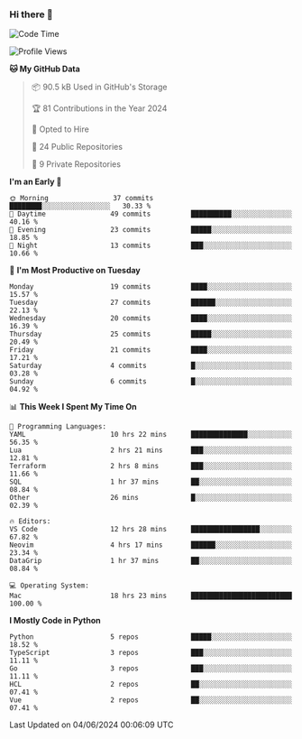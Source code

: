 ### Hi there 👋
<!--![visitors](https://visitor-badge.glitch.me/badge?page_id=d0zingcat)-->
<!--
**d0zingcat/d0zingcat** is a ✨ _special_ ✨ repository because its `README.md` (this file) appears on your GitHub profile.

Here are some ideas to get you started:

- 🔭 I’m currently working on ...
- 🌱 I’m currently learning ...
- 👯 I’m looking to collaborate on ...
- 🤔 I’m looking for help with ...
- 💬 Ask me about ...
- 📫 How to reach me: ...
- 😄 Pronouns: ...
- ⚡ Fun fact: ...
-->
<!--START_SECTION:waka-->
![Code Time](http://img.shields.io/badge/Code%20Time-3%2C589%20hrs%2025%20mins-blue)

![Profile Views](http://img.shields.io/badge/Profile%20Views-1-blue)

**🐱 My GitHub Data** 

> 📦 90.5 kB Used in GitHub's Storage 
 > 
> 🏆 81 Contributions in the Year 2024
 > 
> 💼 Opted to Hire
 > 
> 📜 24 Public Repositories 
 > 
> 🔑 9 Private Repositories 
 > 
**I'm an Early 🐤** 

```text
🌞 Morning                37 commits          ████████░░░░░░░░░░░░░░░░░   30.33 % 
🌆 Daytime                49 commits          ██████████░░░░░░░░░░░░░░░   40.16 % 
🌃 Evening                23 commits          █████░░░░░░░░░░░░░░░░░░░░   18.85 % 
🌙 Night                  13 commits          ███░░░░░░░░░░░░░░░░░░░░░░   10.66 % 
```
📅 **I'm Most Productive on Tuesday** 

```text
Monday                   19 commits          ████░░░░░░░░░░░░░░░░░░░░░   15.57 % 
Tuesday                  27 commits          ██████░░░░░░░░░░░░░░░░░░░   22.13 % 
Wednesday                20 commits          ████░░░░░░░░░░░░░░░░░░░░░   16.39 % 
Thursday                 25 commits          █████░░░░░░░░░░░░░░░░░░░░   20.49 % 
Friday                   21 commits          ████░░░░░░░░░░░░░░░░░░░░░   17.21 % 
Saturday                 4 commits           █░░░░░░░░░░░░░░░░░░░░░░░░   03.28 % 
Sunday                   6 commits           █░░░░░░░░░░░░░░░░░░░░░░░░   04.92 % 
```


📊 **This Week I Spent My Time On** 

```text
💬 Programming Languages: 
YAML                     10 hrs 22 mins      ██████████████░░░░░░░░░░░   56.35 % 
Lua                      2 hrs 21 mins       ███░░░░░░░░░░░░░░░░░░░░░░   12.81 % 
Terraform                2 hrs 8 mins        ███░░░░░░░░░░░░░░░░░░░░░░   11.66 % 
SQL                      1 hr 37 mins        ██░░░░░░░░░░░░░░░░░░░░░░░   08.84 % 
Other                    26 mins             █░░░░░░░░░░░░░░░░░░░░░░░░   02.39 % 

🔥 Editors: 
VS Code                  12 hrs 28 mins      █████████████████░░░░░░░░   67.82 % 
Neovim                   4 hrs 17 mins       ██████░░░░░░░░░░░░░░░░░░░   23.34 % 
DataGrip                 1 hr 37 mins        ██░░░░░░░░░░░░░░░░░░░░░░░   08.84 % 

💻 Operating System: 
Mac                      18 hrs 23 mins      █████████████████████████   100.00 % 
```

**I Mostly Code in Python** 

```text
Python                   5 repos             █████░░░░░░░░░░░░░░░░░░░░   18.52 % 
TypeScript               3 repos             ███░░░░░░░░░░░░░░░░░░░░░░   11.11 % 
Go                       3 repos             ███░░░░░░░░░░░░░░░░░░░░░░   11.11 % 
HCL                      2 repos             ██░░░░░░░░░░░░░░░░░░░░░░░   07.41 % 
Vue                      2 repos             ██░░░░░░░░░░░░░░░░░░░░░░░   07.41 % 
```




 Last Updated on 04/06/2024 00:06:09 UTC
<!--END_SECTION:waka-->

